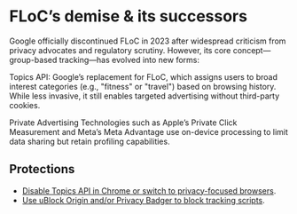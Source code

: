 # FLoC’s demise & its successors

Google officially discontinued FLoC in 2023 after widespread criticism from privacy advocates and regulatory scrutiny. 
However, its core concept—group-based tracking—has evolved into new forms:

Topics API: Google’s replacement for FLoC, which assigns users to broad interest categories (e.g., "fitness" or 
"travel") based on browsing history. While less invasive, it still enables targeted advertising without third-party 
cookies.

Private Advertising Technologies such as Apple’s Private Click Measurement and Meta’s Meta Advantage use on-device 
processing to limit data sharing but retain profiling capabilities.

## Protections

* [Disable Topics API in Chrome or switch to privacy-focused browsers](../pii/chrome.md).
* [Use uBlock Origin and/or Privacy Badger to block tracking scripts](../pii/blocks.md).